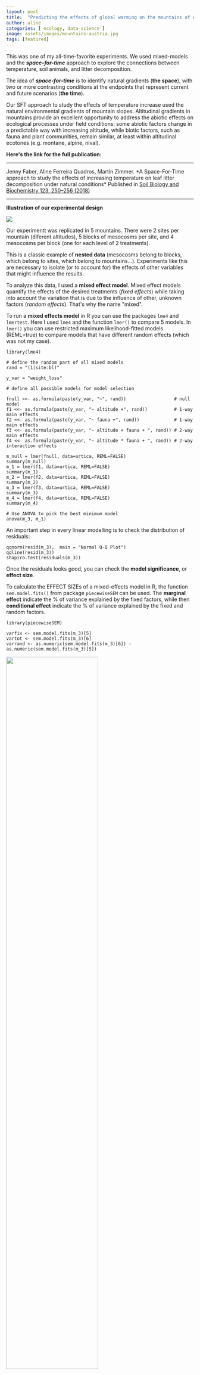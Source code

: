 ```yaml
---
layout: post
title:  "Predicting the effects of global warming on the mountains of Austria"
author: aline
categories: [ ecology, data-science ]
image: assets/images/mountains-austria.jpg
tags: [featured]
---
```


This was one of my all-time-favorite experiments. We used mixed-models and the ___space-for-time___ approach to explore the connections between temperature, soil animals, and litter decomposition.


The idea of ___space-for-time___ is to identify natural gradients (**the
space**), with two or more contrasting conditions at the endpoints that represent
current and future scenarios (**the time**).

Our SFT approach to study the effects of temperature increase used the
natural environmental gradients of mountain slopes. Altitudinal gradients in mountains
provide an excellent opportunity to address the abiotic effects on
ecological processes under field conditions: some abiotic factors change
in a predictable way with increasing altitude, while biotic factors, such
as fauna and plant communities, remain similar, at least within altitudinal
ecotones (e.g. montane, alpine, nival).

**Here's the link for the full publication:**
<hr>
Jenny Faber, Aline Ferreira Quadros,  Martin Zimmer. *A Space-For-Time approach to study the effects of increasing temperature on leaf litter decomposition under natural conditions* Published in <a href="https://doi.org/10.1016/j.soilbio.2018.05.010">Soil Biology and Biochemistry 123, 250–256 (2018)</a>
<hr>

 **Illustration of our experimental design**

<img src="/blog/assets/images/faber_experimentaldesign.png">

Our experimentt was replicated in 5 mountains. There were 2 sites per mountain (diferent altitudes), 5 blocks of mesocosms per site, and 4 mesocosms per block (one for each level of 2 treatments).

This is a classic example of __nested data__ (mesocosms belong to blocks, which belong to sites, which belong to mountains...). Experiments like this are necessary to isolate (or to account for) the effects of other variables that might influence the results.

To analyze this data, I used a __mixed effect model__. Mixed effect models quantify the effects of the desired treatments (*fixed effects*) while taking into account the variation that is due to the influence of other, unknown factors (*random effects*). That's why the name "mixed".

To run a __mixed effects model__ in R you can use the packages `lme4` and `lmertest`. Here I used `lme4` and the function `lmer()` to compare 5 models. In `lmer()` you can use restricted maximum likelihood-fitted models (REML=true) to compare models that have different random effects (which was not my case).

```
library(lme4)

# define the random part of all mixed models
rand = "(1|site:bl)"

y_var = "weight_loss"

# define all possible models for model selection

fnull <<- as.formula(paste(y_var, "~", rand))                  # null model       
f1 <<- as.formula(paste(y_var, "~ altitude +", rand))          # 1-way main effects      
f2 <<- as.formula(paste(y_var, "~ fauna +", rand))             # 1-way main effects
f3 <<- as.formula(paste(y_var, "~ altitude + fauna + ", rand)) # 2-way main effects
f4 <<- as.formula(paste(y_var, "~ altitude * fauna + ", rand)) # 2-way interaction effects

m_null = lmer(fnull, data=urtica, REML=FALSE)
summary(m_null)
m_1 = lmer(f1, data=urtica, REML=FALSE)
summary(m_1)
m_2 = lmer(f2, data=urtica, REML=FALSE)
summary(m_2)
m_3 = lmer(f3, data=urtica, REML=FALSE)
summary(m_3)
m_4 = lmer(f4, data=urtica, REML=FALSE)
summary(m_4)

# Use ANOVA to pick the best minimum model
anova(m_3, m_1)
```

An important step in every linear modelling  is to check the distribution of residuals:

```
qqnorm(resid(m_3),  main = "Normal Q-Q Plot")
qqline(resid(m_3))
shapiro.test(residuals(m_3))
```

Once the residuals looks good, you can check the **model significance**, or **effect size**.

To calculate the EFFECT SIZEs of a mixed-effects model in R, the function `sem.model.fits()` from package `piecewiseSEM` can be used. The **marginal effect** indicate the % of variance explained by the fixed factors, while then **conditional effect** indicate the % of variance explained by the fixed and random factors.

```
library(piecewiseSEM)

varfix <- sem.model.fits(m_3)[5]
vartot <- sem.model.fits(m_3)[6]
varrand <- as.numeric(sem.model.fits(m_3)[6]) - as.numeric(sem.model.fits(m_3)[5])

```

<img src="/blog/assets/images/faber_fig3.png"  style="width:70%;">
